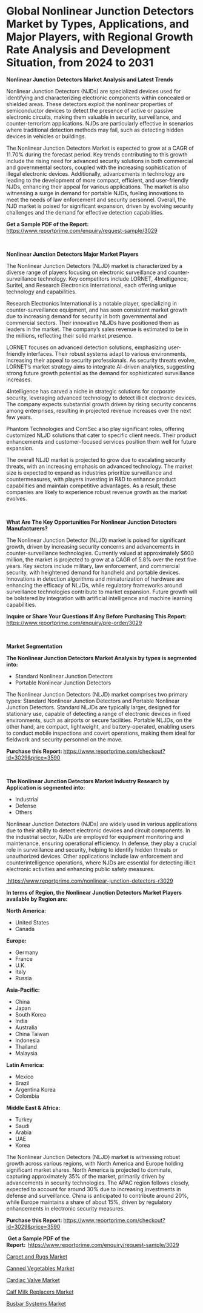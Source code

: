 <p><h1>Global Nonlinear Junction Detectors Market by Types, Applications, and Major Players, with Regional Growth Rate Analysis and Development Situation, from 2024 to 2031</h1></p><p><strong>Nonlinear Junction Detectors Market Analysis and Latest Trends</strong></p>
<p><p>Nonlinear Junction Detectors (NJDs) are specialized devices used for identifying and characterizing electronic components within concealed or shielded areas. These detectors exploit the nonlinear properties of semiconductor devices to detect the presence of active or passive electronic circuits, making them valuable in security, surveillance, and counter-terrorism applications. NJDs are particularly effective in scenarios where traditional detection methods may fail, such as detecting hidden devices in vehicles or buildings.</p><p>The Nonlinear Junction Detectors Market is expected to grow at a CAGR of 11.70% during the forecast period. Key trends contributing to this growth include the rising need for advanced security solutions in both commercial and governmental sectors, coupled with the increasing sophistication of illegal electronic devices. Additionally, advancements in technology are leading to the development of more compact, efficient, and user-friendly NJDs, enhancing their appeal for various applications. The market is also witnessing a surge in demand for portable NJDs, fueling innovations to meet the needs of law enforcement and security personnel. Overall, the NJD market is poised for significant expansion, driven by evolving security challenges and the demand for effective detection capabilities.</p></p>
<p><strong>Get a Sample PDF of the Report:&nbsp;</strong> <a href="https://www.reportprime.com/enquiry/request-sample/3029?utm_campaign=1832&utm_medium=2&utm_source=Github&utm_content=ia&utm_term=24122024&utm_id=nonlinear-junction-detectors">https://www.reportprime.com/enquiry/request-sample/3029</a></p>
<p>&nbsp;</p>
<p><strong>Nonlinear Junction Detectors Major Market Players</strong></p>
<p><p>The Nonlinear Junction Detectors (NLJD) market is characterized by a diverse range of players focusing on electronic surveillance and counter-surveillance technology. Key competitors include LORNET, 4Intelligence, Suritel, and Research Electronics International, each offering unique technology and capabilities.</p><p>Research Electronics International is a notable player, specializing in counter-surveillance equipment, and has seen consistent market growth due to increasing demand for security in both governmental and commercial sectors. Their innovative NLJDs have positioned them as leaders in the market. The company’s sales revenue is estimated to be in the millions, reflecting their solid market presence.</p><p>LORNET focuses on advanced detection solutions, emphasizing user-friendly interfaces. Their robust systems adapt to various environments, increasing their appeal to security professionals. As security threats evolve, LORNET’s market strategy aims to integrate AI-driven analytics, suggesting strong future growth potential as the demand for sophisticated surveillance increases.</p><p>4Intelligence has carved a niche in strategic solutions for corporate security, leveraging advanced technology to detect illicit electronic devices. The company expects substantial growth driven by rising security concerns among enterprises, resulting in projected revenue increases over the next few years.</p><p>Phantom Technologies and ComSec also play significant roles, offering customized NLJD solutions that cater to specific client needs. Their product enhancements and customer-focused services position them well for future expansion.</p><p>The overall NLJD market is projected to grow due to escalating security threats, with an increasing emphasis on advanced technology. The market size is expected to expand as industries prioritize surveillance and countermeasures, with players investing in R&D to enhance product capabilities and maintain competitive advantages. As a result, these companies are likely to experience robust revenue growth as the market evolves.</p></p>
<p>&nbsp;</p>
<p><strong>What Are The Key Opportunities For Nonlinear Junction Detectors Manufacturers?</strong></p>
<p><p>The Nonlinear Junction Detector (NLJD) market is poised for significant growth, driven by increasing security concerns and advancements in counter-surveillance technologies. Currently valued at approximately $600 million, the market is projected to grow at a CAGR of 5.8% over the next five years. Key sectors include military, law enforcement, and commercial security, with heightened demand for handheld and portable devices. Innovations in detection algorithms and miniaturization of hardware are enhancing the efficacy of NLJDs, while regulatory frameworks around surveillance technologies contribute to market expansion. Future growth will be bolstered by integration with artificial intelligence and machine learning capabilities.</p></p>
<p><strong>Inquire or Share Your Questions If Any Before Purchasing This Report:</strong> <a href="https://www.reportprime.com/enquiry/pre-order/3029?utm_campaign=1832&utm_medium=2&utm_source=Github&utm_content=ia&utm_term=24122024&utm_id=nonlinear-junction-detectors">https://www.reportprime.com/enquiry/pre-order/3029</a></p>
<p>&nbsp;</p>
<p><strong>Market Segmentation</strong></p>
<p><strong>The Nonlinear Junction Detectors Market Analysis by types is segmented into:</strong></p>
<p><ul><li>Standard Nonlinear Junction Detectors</li><li>Portable Nonlinear Junction Detectors</li></ul></p>
<p><p>The Nonlinear Junction Detectors (NLJD) market comprises two primary types: Standard Nonlinear Junction Detectors and Portable Nonlinear Junction Detectors. Standard NLJDs are typically larger, designed for stationary use, capable of detecting a range of electronic devices in fixed environments, such as airports or secure facilities. Portable NLJDs, on the other hand, are compact, lightweight, and battery-operated, enabling users to conduct mobile inspections and covert operations, making them ideal for fieldwork and security personnel on the move.</p></p>
<p><strong>Purchase this Report:&nbsp;</strong><a href="https://www.reportprime.com/checkout?id=3029&price=3590&utm_campaign=1832&utm_medium=2&utm_source=Github&utm_content=ia&utm_term=24122024&utm_id=nonlinear-junction-detectors">https://www.reportprime.com/checkout?id=3029&price=3590</a></p>
<p>&nbsp;</p>
<p><strong>The Nonlinear Junction Detectors Market Industry Research by Application is segmented into:</strong></p>
<p><ul><li>Industrial</li><li>Defense</li><li>Others</li></ul></p>
<p><p>Nonlinear Junction Detectors (NJDs) are widely used in various applications due to their ability to detect electronic devices and circuit components. In the industrial sector, NJDs are employed for equipment monitoring and maintenance, ensuring operational efficiency. In defense, they play a crucial role in surveillance and security, helping to identify hidden threats or unauthorized devices. Other applications include law enforcement and counterintelligence operations, where NJDs are essential for detecting illicit electronic activities and enhancing public safety measures.</p></p>
<p><a href="https://www.reportprime.com/nonlinear-junction-detectors-r3029?utm_campaign=1832&utm_medium=2&utm_source=Github&utm_content=ia&utm_term=24122024&utm_id=nonlinear-junction-detectors">&nbsp;https://www.reportprime.com/nonlinear-junction-detectors-r3029</a></p>
<p><strong>In terms of Region, the Nonlinear Junction Detectors Market Players available by Region are:</strong></p>
<p>
    <p> <strong> North America: </strong>
        <ul>
            <li>United States</li>
            <li>Canada</li>
        </ul>
        </p> 
    <p> <strong> Europe: </strong>
        <ul>
            <li>Germany</li>
            <li>France</li>
            <li>U.K.</li>
            <li>Italy</li>
            <li>Russia</li>
        </ul>
        </p> 
    <p> <strong> Asia-Pacific: </strong>
        <ul>
            <li>China</li>
            <li>Japan</li>
            <li>South Korea</li>
            <li>India</li>
            <li>Australia</li>
            <li>China Taiwan</li>
            <li>Indonesia</li>
            <li>Thailand</li>
            <li>Malaysia</li>
        </ul>
        </p> 
    <p> <strong> Latin America: </strong>
        <ul>
            <li>Mexico</li>
            <li>Brazil</li>
            <li>Argentina Korea</li>
            <li>Colombia</li>
        </ul>
        </p> 
    <p> <strong> Middle East & Africa: </strong>
        <ul>
            <li>Turkey</li>
            <li>Saudi</li>
            <li>Arabia</li>
            <li>UAE</li>
            <li>Korea</li>
        </ul>
    </p>
    </p>
<p><p>The Nonlinear Junction Detectors (NLJD) market is witnessing robust growth across various regions, with North America and Europe holding significant market shares. North America is projected to dominate, capturing approximately 35% of the market, primarily driven by advancements in security technologies. The APAC region follows closely, expected to account for around 30% due to increasing investments in defense and surveillance. China is anticipated to contribute around 20%, while Europe maintains a share of about 15%, driven by regulatory enhancements in electronic security measures.</p></p>
<p><strong>Purchase this Report: </strong><a href="https://www.reportprime.com/checkout?id=3029&price=3590&utm_campaign=1832&utm_medium=2&utm_source=Github&utm_content=ia&utm_term=24122024&utm_id=nonlinear-junction-detectors">https://www.reportprime.com/checkout?id=3029&price=3590</a></p>
<p>&nbsp;<strong>Get a Sample PDF of the Report:&nbsp;&nbsp;</strong><a href="https://www.reportprime.com/enquiry/request-sample/3029?utm_campaign=1832&utm_medium=2&utm_source=Github&utm_content=ia&utm_term=24122024&utm_id=nonlinear-junction-detectors">https://www.reportprime.com/enquiry/request-sample/3029</a></p>
<p><strong></strong></p>
<p><p><a href="https://www.linkedin.com/pulse/exploring-growth-potential-carpet-rugs-market-size-share-cagr-qf4ec?utm_campaign=1832&utm_medium=2&utm_source=Github&utm_content=ia&utm_term=24122024&utm_id=nonlinear-junction-detectors">Carpet and Rugs Market</a></p><p><a href="https://www.linkedin.com/pulse/navigating-competitive-landscape-canned-vegetables-industry-xeoje?utm_campaign=1832&utm_medium=2&utm_source=Github&utm_content=ia&utm_term=24122024&utm_id=nonlinear-junction-detectors">Canned Vegetables Market</a></p><p><a href="https://www.linkedin.com/pulse/growth-opportunities-cardiac-valve-market-industry-dynamics-fpfhf?utm_campaign=1832&utm_medium=2&utm_source=Github&utm_content=ia&utm_term=24122024&utm_id=nonlinear-junction-detectors">Cardiac Valve Market</a></p><p><a href="https://www.linkedin.com/pulse/calf-milk-replacers-market-size-share-analysis-growth-trends-nmgue?utm_campaign=1832&utm_medium=2&utm_source=Github&utm_content=ia&utm_term=24122024&utm_id=nonlinear-junction-detectors">Calf Milk Replacers Market</a></p><p><a href="https://www.linkedin.com/pulse/busbar-systems-market-growth-study-highlights-potential-1wtoe?utm_campaign=1832&utm_medium=2&utm_source=Github&utm_content=ia&utm_term=24122024&utm_id=nonlinear-junction-detectors">Busbar Systems Market</a></p></p>